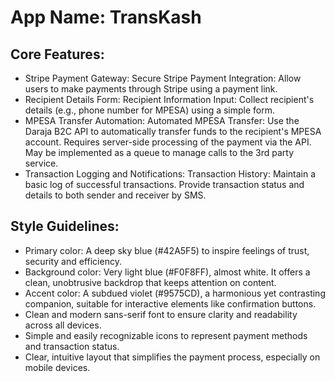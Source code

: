 # **App Name**: TransKash

## Core Features:

- Stripe Payment Gateway: Secure Stripe Payment Integration: Allow users to make payments through Stripe using a payment link.
- Recipient Details Form: Recipient Information Input: Collect recipient's details (e.g., phone number for MPESA) using a simple form.
- MPESA Transfer Automation: Automated MPESA Transfer: Use the Daraja B2C API to automatically transfer funds to the recipient's MPESA account.  Requires server-side processing of the payment via the API.  May be implemented as a queue to manage calls to the 3rd party service.
- Transaction Logging and Notifications: Transaction History: Maintain a basic log of successful transactions. Provide transaction status and details to both sender and receiver by SMS.

## Style Guidelines:

- Primary color: A deep sky blue (#42A5F5) to inspire feelings of trust, security and efficiency.
- Background color: Very light blue (#F0F8FF), almost white. It offers a clean, unobtrusive backdrop that keeps attention on content.
- Accent color: A subdued violet (#9575CD), a harmonious yet contrasting companion, suitable for interactive elements like confirmation buttons.
- Clean and modern sans-serif font to ensure clarity and readability across all devices.
- Simple and easily recognizable icons to represent payment methods and transaction status.
- Clear, intuitive layout that simplifies the payment process, especially on mobile devices.